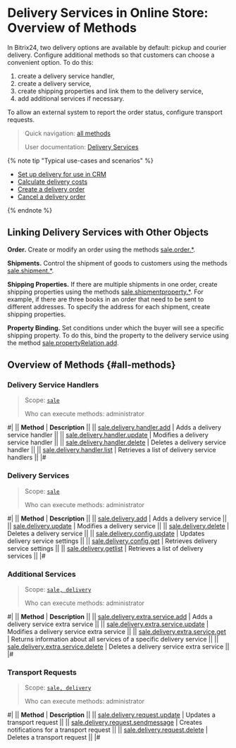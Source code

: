 # Delivery Services in Online Store: Overview of Methods

In Bitrix24, two delivery options are available by default: pickup and courier delivery. Configure additional methods so that customers can choose a convenient option. To do this:

1. create a delivery service handler,
2. create a delivery service,
3. create shipping properties and link them to the delivery service,
4. add additional services if necessary.

To allow an external system to report the order status, configure transport requests.

> Quick navigation: [all methods](#all-methods)
> 
> User documentation: [Delivery Services](https://helpdesk.bitrix24.com/open/17297482/)

{% note tip "Typical use-cases and scenarios" %}

- [Set up delivery for use in CRM](../../../tutorials/sale/delivery-in-crm.md)
- [Calculate delivery costs](./webhooks/calculate.md)
- [Create a delivery order](./webhooks/create-delivery-request.md)
- [Cancel a delivery order](./webhooks/cancel-delivery-request.md)

{% endnote %}

## Linking Delivery Services with Other Objects

**Order.** Create or modify an order using the methods [sale.order.*](../order/index.md).

**Shipments.** Control the shipment of goods to customers using the methods [sale.shipment.*](../shipment/index.md).

**Shipping Properties.** If there are multiple shipments in one order, create shipping properties using the methods [sale.shipmentproperty.*](../shipment-property/index.md). For example, if there are three books in an order that need to be sent to different addresses. To specify the address for each shipment, create shipping properties.

**Property Binding.** Set conditions under which the buyer will see a specific shipping property. To do this, bind the property to the delivery service using the method [sale.propertyRelation.add](../property-relation/sale-property-relation-add.md).

## Overview of Methods {#all-methods}

### Delivery Service Handlers

> Scope: [`sale`](../../scopes/permissions.md)
>
> Who can execute methods: administrator

#|
|| **Method** | **Description** ||
|| [sale.delivery.handler.add](./handler/sale-delivery-handler-add.md) | Adds a delivery service handler ||
|| [sale.delivery.handler.update](./handler/sale-delivery-handler-update.md) | Modifies a delivery service handler ||
|| [sale.delivery.handler.delete](./handler/sale-delivery-handler-delete.md) | Deletes a delivery service handler ||
|| [sale.delivery.handler.list](./handler/sale-delivery-handler-list.md) | Retrieves a list of delivery service handlers ||
|#

### Delivery Services

> Scope: [`sale`](../../scopes/permissions.md)
>
> Who can execute methods: administrator

#|
|| **Method** | **Description** ||
|| [sale.delivery.add](./delivery/sale-delivery-add.md) | Adds a delivery service ||
|| [sale.delivery.update](./delivery/sale-delivery-update.md) | Modifies a delivery service ||
|| [sale.delivery.delete](./delivery/sale-delivery-delete.md) | Deletes a delivery service ||
|| [sale.delivery.config.update](./delivery/sale-delivery-config-update.md) | Updates delivery service settings ||
|| [sale.delivery.config.get](./delivery/sale-delivery-config-get.md) | Retrieves delivery service settings ||
|| [sale.delivery.getlist](./delivery/sale-delivery-get-list.md) | Retrieves a list of delivery services ||
|#

### Additional Services

> Scope: [`sale, delivery`](../../scopes/permissions.md)
>
> Who can execute methods: administrator

#|
|| **Method** | **Description** ||
|| [sale.delivery.extra.service.add](./extra-service/sale-delivery-extra-service-add.md) | Adds a delivery service extra service ||
|| [sale.delivery.extra.service.update](./extra-service/sale-delivery-extra-service-update.md) | Modifies a delivery service extra service ||
|| [sale.delivery.extra.service.get](./extra-service/sale-delivery-extra-service-get.md) | Returns information about all services of a specific delivery service ||
|| [sale.delivery.extra.service.delete](./extra-service/sale-delivery-extra-service-delete.md) | Deletes a delivery service extra service ||
|#

### Transport Requests

> Scope: [`sale, delivery`](../../scopes/permissions.md)
>
> Who can execute methods: administrator

#|
|| **Method** | **Description** ||
|| [sale.delivery.request.update](./delivery-request/sale-delivery-request-update.md) | Updates a transport request ||
|| [sale.delivery.request.sendmessage](./delivery-request/sale-delivery-request-send-message.md) | Creates notifications for a transport request ||
|| [sale.delivery.request.delete](./delivery-request/sale-delivery-request-delete.md) | Deletes a transport request ||
|#
